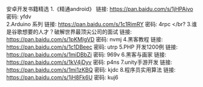 安卓开发书籍精选
1.《精通android》   链接: https://pan.baidu.com/s/1jHPAjvo 密码: yfdv </br>
2.Arduino 系列   链接: https://pan.baidu.com/s/1c1RimRY 密码: 4rpc   </br?
3.谁是谷歌想要的人才？破解世界最顶尖公司的面试  链接: https://pan.baidu.com/s/1pKMIgVD 密码: nvmj
4.黑客教程  链接: https://pan.baidu.com/s/1c1DBeec 密码: utrp
5.PHP 开发1200例   链接: https://pan.baidu.com/s/1miDBbZi 密码: 969v
6.黑客与画家   链接: https://pan.baidu.com/s/1kV4jDyv 密码: p4ns
7.unity手游开发  链接: https://pan.baidu.com/s/1mi1zKBQ 密码: kjdc
8.程序员实用算法  链接: https://pan.baidu.com/s/1jH8Fk6U 密码: kuj6
